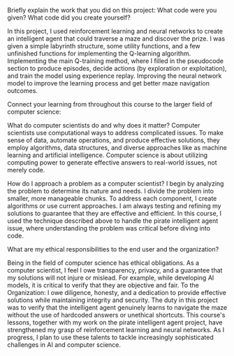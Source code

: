 Briefly explain the work that you did on this project: What code were you given? What code did you create yourself?

In this project, I used reinforcement learning and neural networks to create an intelligent agent that could traverse a maze and discover the prize. I was given a simple labyrinth structure, some utility functions, and a few unfinished functions for implementing the Q-learning algorithm. Implementing the main Q-training method, where I filled in the pseudocode section to produce episodes, decide actions (by exploration or exploitation), and train the model using experience replay. Improving the neural network model to improve the learning process and get better maze navigation outcomes.

Connect your learning from throughout this course to the larger field of computer science:

What do computer scientists do and why does it matter?
Computer scientists use computational ways to address complicated issues. To make sense of data, automate operations, and produce effective solutions, they employ algorithms, data structures, and diverse approaches like as machine learning and artificial intelligence. Computer science is about utilizing computing power to generate effective answers to real-world issues, not merely code.


How do I approach a problem as a computer scientist?
I begin by analyzing the problem to determine its nature and needs. I divide the problem into smaller, more manageable chunks. To address each component, I create algorithms or use current approaches. I am always testing and refining my solutions to guarantee that they are effective and efficient. In this course, I used the technique described above to handle the pirate intelligent agent issue, where understanding the problem was critical before diving into code.


What are my ethical responsibilities to the end user and the organization?

Being in the field of computer science has ethical obligations. As a computer scientist, I feel I owe transparency, privacy, and a guarantee that my solutions will not injure or mislead. For example, while developing AI models, it is critical to verify that they are objective and fair. To the Organization: I owe diligence, honesty, and a dedication to provide effective solutions while maintaining integrity and security. The duty in this project was to verify that the intelligent agent genuinely learns to navigate the maze without the use of hardcoded answers or unethical shortcuts. This course's lessons, together with my work on the pirate intelligent agent project, have strengthened my grasp of reinforcement learning and neural networks. As I progress, I plan to use these talents to tackle increasingly sophisticated challenges in AI and computer science.

